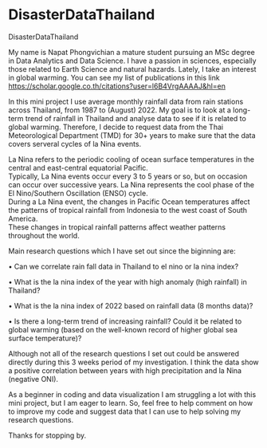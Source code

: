 # DisasterDataThailand
DisasterDataThailand

My name is Napat Phongvichian a mature student pursuing an MSc degree in Data Analytics and Data Science.
I have a passion in sciences, especially those related to Earth Science and natural hazards. Lately, I take an interest in global warming. 
You can see my list of publications in this link https://scholar.google.co.th/citations?user=l6B4VrgAAAAJ&hl=en

In this mini project I use average monthly rainfall data from rain stations across Thailand, from 1987 to (August) 2022.
My goal is to look at a long-term trend of rainfall in Thailand and analyse data to see if it is related to global warming.
Therefore, I decide to request data from the Thai Meteorological Department (TMD) for 30+ years to make sure that the data covers serveral cycles of
la Nina events. 

La Nina refers to the periodic cooling of ocean surface temperatures in the central and east-central equatorial Pacific.  
Typically, La Nina events occur every 3 to 5 years or so, but on occasion can occur over successive years. 
La Nina represents the cool phase of the El Nino/Southern Oscillation (ENSO) cycle.   
During a La Nina event, the changes in Pacific Ocean temperatures affect the patterns of tropical rainfall from Indonesia to the west coast of South America.  
These changes in tropical rainfall patterns affect weather patterns throughout the world. 


Main research questions which I have set out since the biginning are: 

•	Can we correlate rain fall data in Thailand to el nino or la nina index?

•	What is the la nina index of the year with high anomaly (high rainfall) in Thailand?

•	What is the la nina index of 2022 based on rainfall data (8 months data)?

•	Is there a long-term trend of increasing rainfall? Could it be related to global warming (based on the well-known record of higher global sea surface temperature)?



Although not all of the research questions I set out could be answered directly during this 3 weeks period of my investigation. 
I think the data show a positive correlation between years with high precipitation and la Nina (negative ONI).


As a beginner in coding and data visualization I am struggling a lot with this mini project, but I am eager to learn. 
So, feel free to help comment on how to improve my code and suggest data that I can use to help solving my research questions.


Thanks for stopping by.
